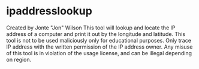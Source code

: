 # ipaddresslookup
Created by Jonte "Jon" Wilson
This tool will lookup and locate the IP address of a computer and print it out by the longitude and latitude.
This tool is not to be used maliciously only for educational purposes.
Only trace IP address with the written permission of the IP address owner. 
Any misuse of this tool is in violation of the usage license, and can be illegal depending on region. 
